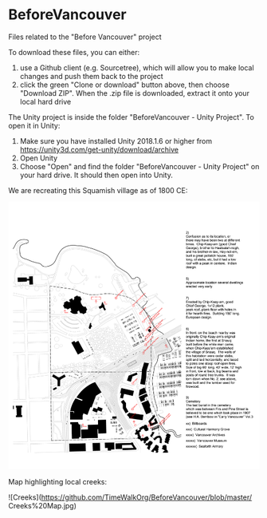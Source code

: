 # BeforeVancouver
Files related to the "Before Vancouver" project

To download these files, you can either:
1. use a Github client (e.g. Sourcetree), which will allow you to make local changes and push them back to the project
2. click the green "Clone or download" button above, then choose "Download ZIP".  When the .zip file is downloaded, extract it onto your local hard drive

The Unity project is inside the folder "BeforeVancouver - Unity Project".  To open it in Unity:
1. Make sure you have installed Unity 2018.1.6 or higher from https://unity3d.com/get-unity/download/archive
2. Open Unity
3. Choose "Open" and find the folder "BeforeVancouver - Unity Project" on your hard drive.  It should then open into Unity.

We are recreating this Squamish village as of 1800 CE:

![Map](https://github.com/TimeWalkOrg/BeforeVancouver/blob/master/Sun'ahk%20Map.jpg)


Map highlighting local creeks:

![Creeks](https://github.com/TimeWalkOrg/BeforeVancouver/blob/master/
Creeks%20Map.jpg)
